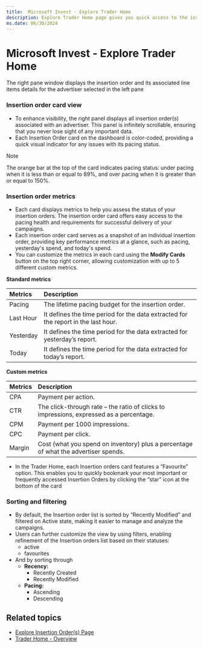 ```yaml
---
title:  Microsoft Invest - Explore Trader Home
description: Explore Trader Home page gives you quick access to the insertion order and line-item details and essential metrics. 
ms.date: 06/30/2024
---
```


# Microsoft Invest - Explore Trader Home

The right pane window displays the insertion order and its associated line items details for the advertiser selected in the left pane

### Insertion order card view

- To enhance visibility, the right panel displays all insertion order(s) associated with an advertiser. This panel is infinitely scrollable, ensuring that you never lose sight of any important data. 
- Each Insertion Order card on the dashboard is color-coded, providing a quick visual indicator for any issues with its pacing status. 
> [!NOTE]
> The orange bar at the top of the card indicates pacing status: under pacing when it is less than or equal to 89%, and over pacing when it is greater than or equal to 150%.

### Insertion order metrics

- Each card displays metrics to help you assess the status of your insertion orders. The insertion order card offers easy access to the pacing health and requirements for successful delivery of your campaigns.
- Each insertion order card serves as a snapshot of an individual insertion order, providing key performance metrics at a glance, such as pacing, yesterday's spend, and today's spend.
- You can customize the metrics in each card using the **Modify Cards** button on the top right corner, allowing customization with up to 5 different custom metrics.


**Standard metrics**

| Metrics | Description |
|:---|:---|
| Pacing | The lifetime pacing budget for the insertion order. |
| Last Hour | It defines the time period for the data extracted for the report in the last hour. |
| Yesterday | It defines the time period for the data extracted for yesterday’s report. |
| Today | It defines the time period for the data extracted for today’s report. |

**Custom metrics**

| Metrics | Description |
|:---|:---|
| CPA | Payment per action. |
| CTR | The click-through rate – the ratio of clicks to impressions, expressed as a percentage. |
| CPM | Payment per 1000 impressions. |
| CPC | Payment per click.|
| Margin | Cost (what you spend on inventory) plus a percentage of what the advertiser spends. | 

- In the Trader Home, each Insertion orders card features a “Favourite” option. This enables you to quickly bookmark your most important or frequently accessed Insertion Orders by clicking the “star” icon at the bottom of the card

### Sorting and filtering

- By default, the Insertion order list is sorted by “Recently Modified” and filtered on Active state, making it easier to manage and analyze the campaigns.
- Users can further customize the view by using filters, enabling refinement of the Insertion orders list based on their statuses:
    - active 
    - favourites 
- And by sorting through 
    - **Recency:**
        - Recently Created
        - Recently Modified
    - **Pacing:**
        - Ascending 
        - Descending 




## Related topics
- [Explore Insertion Order(s) Page](explore-insertion-orders-page.md)
- [Trader Home - Overview](trader-home.md)



